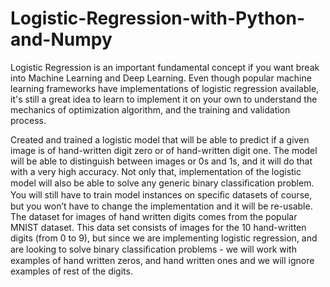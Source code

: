# Logistic-Regression-with-Python-and-Numpy
Logistic Regression is an important fundamental concept if you want break into Machine Learning and Deep Learning. Even though popular machine learning frameworks have implementations of logistic regression available, it's still a great idea to learn to implement it on your own to understand the mechanics of optimization algorithm, and the training and validation process.

Created and trained a logistic model that will be able to predict if a given image is of hand-written digit zero or of hand-written digit one. The model will be able to distinguish between images or 0s and 1s, and it will do that with a very high accuracy. Not only that, implementation of the logistic model will also be able to solve any generic binary classiﬁcation problem. You will still have to train model instances on speciﬁc datasets of course, but you won’t have to change the implementation and it will be re-usable. The dataset for images of hand written digits comes from the popular MNIST dataset. This data set consists of images for the 10 hand-written digits (from 0 to 9), but since we are implementing logistic regression, and are looking to solve binary classiﬁcation problems - we will work with examples of hand written zeros, and hand written ones and we will ignore examples of rest of the digits.

